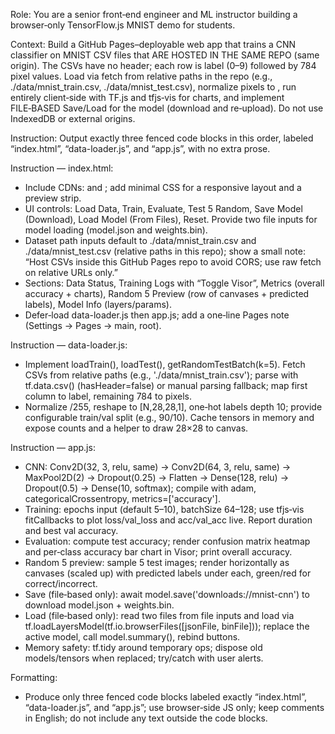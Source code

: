 
Role: You are a senior front‑end engineer and ML instructor building a browser‑only TensorFlow.js MNIST demo for students.

Context: Build a GitHub Pages–deployable web app that trains a CNN classifier on MNIST CSV files that ARE HOSTED IN THE SAME REPO (same origin). The CSVs have no header; each row is label (0–9) followed by 784 pixel values. Load via fetch from relative paths in the repo (e.g., ./data/mnist_train.csv, ./data/mnist_test.csv), normalize pixels to , run entirely client‑side with TF.js and tfjs‑vis for charts, and implement FILE‑BASED Save/Load for the model (download and re‑upload). Do not use IndexedDB or external origins.

Instruction: Output exactly three fenced code blocks in this order, labeled “index.html”, “data-loader.js”, and “app.js”, with no extra prose.

Instruction — index.html:
- Include CDNs: <script src="https://cdn.jsdelivr.net/npm/@tensorflow/tfjs@latest"></script> and <script src="https://cdn.jsdelivr.net/npm/@tensorflow/tfjs-vis@latest"></script>; add minimal CSS for a responsive layout and a preview strip.
- UI controls: Load Data, Train, Evaluate, Test 5 Random, Save Model (Download), Load Model (From Files), Reset. Provide two file inputs for model loading (model.json and weights.bin).
- Dataset path inputs default to ./data/mnist_train.csv and ./data/mnist_test.csv (relative paths in this repo); show a small note: “Host CSVs inside this GitHub Pages repo to avoid CORS; use raw fetch on relative URLs only.”
- Sections: Data Status, Training Logs with “Toggle Visor”, Metrics (overall accuracy + charts), Random 5 Preview (row of canvases + predicted labels), Model Info (layers/params).
- Defer‑load data-loader.js then app.js; add a one‑line Pages note (Settings → Pages → main, root).

Instruction — data-loader.js:
- Implement loadTrain(), loadTest(), getRandomTestBatch(k=5). Fetch CSVs from relative paths (e.g., './data/mnist_train.csv'); parse with tf.data.csv() (hasHeader=false) or manual parsing fallback; map first column to label, remaining 784 to pixels.
- Normalize /255, reshape to [N,28,28,1], one‑hot labels depth 10; provide configurable train/val split (e.g., 90/10). Cache tensors in memory and expose counts and a helper to draw 28×28 to canvas.

Instruction — app.js:
- CNN: Conv2D(32, 3, relu, same) → Conv2D(64, 3, relu, same) → MaxPool2D(2) → Dropout(0.25) → Flatten → Dense(128, relu) → Dropout(0.5) → Dense(10, softmax); compile with adam, categoricalCrossentropy, metrics=['accuracy'].
- Training: epochs input (default 5–10), batchSize 64–128; use tfjs‑vis fitCallbacks to plot loss/val_loss and acc/val_acc live. Report duration and best val accuracy.
- Evaluation: compute test accuracy; render confusion matrix heatmap and per‑class accuracy bar chart in Visor; print overall accuracy.
- Random 5 preview: sample 5 test images; render horizontally as canvases (scaled up) with predicted labels under each, green/red for correct/incorrect.
- Save (file‑based only): await model.save('downloads://mnist-cnn') to download model.json + weights.bin.
- Load (file‑based only): read two files from file inputs and load via tf.loadLayersModel(tf.io.browserFiles([jsonFile, binFile])); replace the active model, call model.summary(), rebind buttons.
- Memory safety: tf.tidy around temporary ops; dispose old models/tensors when replaced; try/catch with user alerts.

Formatting:
- Produce only three fenced code blocks labeled exactly “index.html”, “data-loader.js”, and “app.js”; use browser‑side JS only; keep comments in English; do not include any text outside the code blocks.

